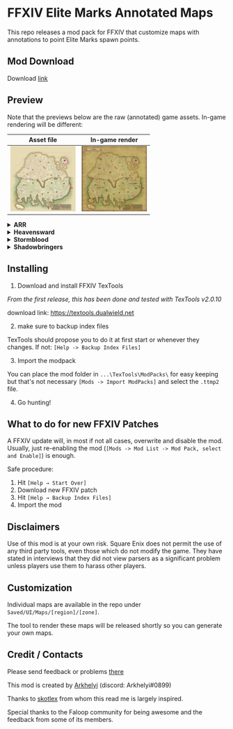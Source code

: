 # FFXIV Elite Marks Annotated Maps

This repo releases a mod pack for FFXIV that customize maps with annotations to point Elite Marks spawn points.

## Mod Download

Download [link](https://github.com/RKI027/ffxiv-huntmaps/releases)

## Preview

Note that the previews below are the raw (annotated) game assets. In-game rendering will be different:

| Asset file | In-game render |
| :--------: | :------------: |
| <a href="https://raw.githubusercontent.com/RKI027/ffxiv-huntmaps/master/sample/kholusia-asset.png"><img src="https://raw.githubusercontent.com/RKI027/ffxiv-huntmaps/master/sample/kholusia-asset.png" width="150"/> | <a href="https://raw.githubusercontent.com/RKI027/ffxiv-huntmaps/master/sample/kholusia-in-game.png"><img src="https://raw.githubusercontent.com/RKI027/ffxiv-huntmaps/master/sample/kholusia-in-game.png" width="150"/> |

<details><summary><b>ARR</b></summary>

| Thanalan | La Noscea | The Black Shroud | Coerthas | Mor Dhona | 
| :---: | :---: | :---: | :---: | :---: | 
| <a href="https://raw.githubusercontent.com/RKI027/ffxiv-huntmaps/master/Saved/UI/Maps/Thanalan/Central Thanalan/w1f200_m.png"><img src="https://raw.githubusercontent.com/RKI027/ffxiv-huntmaps/master/Saved/UI/Maps/Thanalan/Central Thanalan/w1f200_m.png" width="150"/> |<a href="https://raw.githubusercontent.com/RKI027/ffxiv-huntmaps/master/Saved/UI/Maps/La Noscea/Eastern La Noscea/s1f301_m.png"><img src="https://raw.githubusercontent.com/RKI027/ffxiv-huntmaps/master/Saved/UI/Maps/La Noscea/Eastern La Noscea/s1f301_m.png" width="150"/> |<a href="https://raw.githubusercontent.com/RKI027/ffxiv-huntmaps/master/Saved/UI/Maps/The Black Shroud/Central Shroud/f1f100_m.png"><img src="https://raw.githubusercontent.com/RKI027/ffxiv-huntmaps/master/Saved/UI/Maps/The Black Shroud/Central Shroud/f1f100_m.png" width="150"/> |<a href="https://raw.githubusercontent.com/RKI027/ffxiv-huntmaps/master/Saved/UI/Maps/Coerthas/Coerthas Central Highlands/r1f100_m.png"><img src="https://raw.githubusercontent.com/RKI027/ffxiv-huntmaps/master/Saved/UI/Maps/Coerthas/Coerthas Central Highlands/r1f100_m.png" width="150"/> |<a href="https://raw.githubusercontent.com/RKI027/ffxiv-huntmaps/master/Saved/UI/Maps/Mor Dhona/Mor Dhona/l1f101_m.png"><img src="https://raw.githubusercontent.com/RKI027/ffxiv-huntmaps/master/Saved/UI/Maps/Mor Dhona/Mor Dhona/l1f101_m.png" width="150"/> |
| <a href="https://raw.githubusercontent.com/RKI027/ffxiv-huntmaps/master/Saved/UI/Maps/Thanalan/Eastern Thanalan/w1f300_m.png"><img src="https://raw.githubusercontent.com/RKI027/ffxiv-huntmaps/master/Saved/UI/Maps/Thanalan/Eastern Thanalan/w1f300_m.png" width="150"/> |<a href="https://raw.githubusercontent.com/RKI027/ffxiv-huntmaps/master/Saved/UI/Maps/La Noscea/Lower La Noscea/s1f200_m.png"><img src="https://raw.githubusercontent.com/RKI027/ffxiv-huntmaps/master/Saved/UI/Maps/La Noscea/Lower La Noscea/s1f200_m.png" width="150"/> |<a href="https://raw.githubusercontent.com/RKI027/ffxiv-huntmaps/master/Saved/UI/Maps/The Black Shroud/East Shroud/f1f200_m.png"><img src="https://raw.githubusercontent.com/RKI027/ffxiv-huntmaps/master/Saved/UI/Maps/The Black Shroud/East Shroud/f1f200_m.png" width="150"/> |   |    | 
| <a href="https://raw.githubusercontent.com/RKI027/ffxiv-huntmaps/master/Saved/UI/Maps/Thanalan/Northern Thanalan/w1f500_m.png"><img src="https://raw.githubusercontent.com/RKI027/ffxiv-huntmaps/master/Saved/UI/Maps/Thanalan/Northern Thanalan/w1f500_m.png" width="150"/> |<a href="https://raw.githubusercontent.com/RKI027/ffxiv-huntmaps/master/Saved/UI/Maps/La Noscea/Middle La Noscea/s1f100_m.png"><img src="https://raw.githubusercontent.com/RKI027/ffxiv-huntmaps/master/Saved/UI/Maps/La Noscea/Middle La Noscea/s1f100_m.png" width="150"/> |<a href="https://raw.githubusercontent.com/RKI027/ffxiv-huntmaps/master/Saved/UI/Maps/The Black Shroud/North Shroud/f1f400_m.png"><img src="https://raw.githubusercontent.com/RKI027/ffxiv-huntmaps/master/Saved/UI/Maps/The Black Shroud/North Shroud/f1f400_m.png" width="150"/> |   |    | 
| <a href="https://raw.githubusercontent.com/RKI027/ffxiv-huntmaps/master/Saved/UI/Maps/Thanalan/Southern Thanalan/w1f401_m.png"><img src="https://raw.githubusercontent.com/RKI027/ffxiv-huntmaps/master/Saved/UI/Maps/Thanalan/Southern Thanalan/w1f401_m.png" width="150"/> |<a href="https://raw.githubusercontent.com/RKI027/ffxiv-huntmaps/master/Saved/UI/Maps/La Noscea/Outer La Noscea/s1f600_m.png"><img src="https://raw.githubusercontent.com/RKI027/ffxiv-huntmaps/master/Saved/UI/Maps/La Noscea/Outer La Noscea/s1f600_m.png" width="150"/> |<a href="https://raw.githubusercontent.com/RKI027/ffxiv-huntmaps/master/Saved/UI/Maps/The Black Shroud/South Shroud/f1f300_m.png"><img src="https://raw.githubusercontent.com/RKI027/ffxiv-huntmaps/master/Saved/UI/Maps/The Black Shroud/South Shroud/f1f300_m.png" width="150"/> |   |    | 
| <a href="https://raw.githubusercontent.com/RKI027/ffxiv-huntmaps/master/Saved/UI/Maps/Thanalan/Western Thanalan/w1f100_m.png"><img src="https://raw.githubusercontent.com/RKI027/ffxiv-huntmaps/master/Saved/UI/Maps/Thanalan/Western Thanalan/w1f100_m.png" width="150"/> |<a href="https://raw.githubusercontent.com/RKI027/ffxiv-huntmaps/master/Saved/UI/Maps/La Noscea/Upper La Noscea/s1f500_m.png"><img src="https://raw.githubusercontent.com/RKI027/ffxiv-huntmaps/master/Saved/UI/Maps/La Noscea/Upper La Noscea/s1f500_m.png" width="150"/> |   |    |    | 
|    | <a href="https://raw.githubusercontent.com/RKI027/ffxiv-huntmaps/master/Saved/UI/Maps/La Noscea/Western La Noscea/s1f400_m.png"><img src="https://raw.githubusercontent.com/RKI027/ffxiv-huntmaps/master/Saved/UI/Maps/La Noscea/Western La Noscea/s1f400_m.png" width="150"/> |   |    |    |

</details>

<details><summary><b>Heavensward</b></summary>

| Coerthas | Dravania | Abalathia's Spine | 
| :---: | :---: | :---: | 
| <a href="https://raw.githubusercontent.com/RKI027/ffxiv-huntmaps/master/Saved/UI/Maps/Coerthas/Coerthas Western Highlands/r2f100_m.png"><img src="https://raw.githubusercontent.com/RKI027/ffxiv-huntmaps/master/Saved/UI/Maps/Coerthas/Coerthas Western Highlands/r2f100_m.png" width="150"/> |<a href="https://raw.githubusercontent.com/RKI027/ffxiv-huntmaps/master/Saved/UI/Maps/Dravania/The Dravanian Forelands/d2f100_m.png"><img src="https://raw.githubusercontent.com/RKI027/ffxiv-huntmaps/master/Saved/UI/Maps/Dravania/The Dravanian Forelands/d2f100_m.png" width="150"/> |<a href="https://raw.githubusercontent.com/RKI027/ffxiv-huntmaps/master/Saved/UI/Maps/Abalathia's Spine/Azys Lla/a2f200_m.png"><img src="https://raw.githubusercontent.com/RKI027/ffxiv-huntmaps/master/Saved/UI/Maps/Abalathia's Spine/Azys Lla/a2f200_m.png" width="150"/> |
|    | <a href="https://raw.githubusercontent.com/RKI027/ffxiv-huntmaps/master/Saved/UI/Maps/Dravania/The Dravanian Hinterlands/d2f200_m.png"><img src="https://raw.githubusercontent.com/RKI027/ffxiv-huntmaps/master/Saved/UI/Maps/Dravania/The Dravanian Hinterlands/d2f200_m.png" width="150"/> |<a href="https://raw.githubusercontent.com/RKI027/ffxiv-huntmaps/master/Saved/UI/Maps/Abalathia's Spine/The Sea of Clouds/a2f100_m.png"><img src="https://raw.githubusercontent.com/RKI027/ffxiv-huntmaps/master/Saved/UI/Maps/Abalathia's Spine/The Sea of Clouds/a2f100_m.png" width="150"/> |
|    | <a href="https://raw.githubusercontent.com/RKI027/ffxiv-huntmaps/master/Saved/UI/Maps/Dravania/The Churning Mists/d2f300_m.png"><img src="https://raw.githubusercontent.com/RKI027/ffxiv-huntmaps/master/Saved/UI/Maps/Dravania/The Churning Mists/d2f300_m.png" width="150"/> |   | 

</details>

<details><summary><b>Stormblood</b></summary>

| Gyr Abania | Othard | 
| :---: | :---: | 
| <a href="https://raw.githubusercontent.com/RKI027/ffxiv-huntmaps/master/Saved/UI/Maps/Gyr Abania/The Fringes/g3f100_m.png"><img src="https://raw.githubusercontent.com/RKI027/ffxiv-huntmaps/master/Saved/UI/Maps/Gyr Abania/The Fringes/g3f100_m.png" width="150"/> |<a href="https://raw.githubusercontent.com/RKI027/ffxiv-huntmaps/master/Saved/UI/Maps/Othard/The Azim Steppe/e3f300_m.png"><img src="https://raw.githubusercontent.com/RKI027/ffxiv-huntmaps/master/Saved/UI/Maps/Othard/The Azim Steppe/e3f300_m.png" width="150"/> |
| <a href="https://raw.githubusercontent.com/RKI027/ffxiv-huntmaps/master/Saved/UI/Maps/Gyr Abania/The Lochs/g3f300_m.png"><img src="https://raw.githubusercontent.com/RKI027/ffxiv-huntmaps/master/Saved/UI/Maps/Gyr Abania/The Lochs/g3f300_m.png" width="150"/> |<a href="https://raw.githubusercontent.com/RKI027/ffxiv-huntmaps/master/Saved/UI/Maps/Othard/The Ruby Sea/e3f100_m.png"><img src="https://raw.githubusercontent.com/RKI027/ffxiv-huntmaps/master/Saved/UI/Maps/Othard/The Ruby Sea/e3f100_m.png" width="150"/> |
| <a href="https://raw.githubusercontent.com/RKI027/ffxiv-huntmaps/master/Saved/UI/Maps/Gyr Abania/The Peaks/g3f200_m.png"><img src="https://raw.githubusercontent.com/RKI027/ffxiv-huntmaps/master/Saved/UI/Maps/Gyr Abania/The Peaks/g3f200_m.png" width="150"/> |<a href="https://raw.githubusercontent.com/RKI027/ffxiv-huntmaps/master/Saved/UI/Maps/Othard/Yanxia/e3f200_m.png"><img src="https://raw.githubusercontent.com/RKI027/ffxiv-huntmaps/master/Saved/UI/Maps/Othard/Yanxia/e3f200_m.png" width="150"/> |

</details>

<details><summary><b>Shadowbringers</b></summary>

| Norvrandt 1 | Norvrandt 2 | 
| :---: | :---: | 
| <a href="https://raw.githubusercontent.com/RKI027/ffxiv-huntmaps/master/Saved/UI/Maps/Norvrandt/Amh Araeng/n4f300_m.png"><img src="https://raw.githubusercontent.com/RKI027/ffxiv-huntmaps/master/Saved/UI/Maps/Norvrandt/Amh Araeng/n4f300_m.png" width="150"/> |<a href="https://raw.githubusercontent.com/RKI027/ffxiv-huntmaps/master/Saved/UI/Maps/Norvrandt/Lakeland/n4f100_m.png"><img src="https://raw.githubusercontent.com/RKI027/ffxiv-huntmaps/master/Saved/UI/Maps/Norvrandt/Lakeland/n4f100_m.png" width="150"/> |
| <a href="https://raw.githubusercontent.com/RKI027/ffxiv-huntmaps/master/Saved/UI/Maps/Norvrandt/Il Mheg/n4f400_m.png"><img src="https://raw.githubusercontent.com/RKI027/ffxiv-huntmaps/master/Saved/UI/Maps/Norvrandt/Il Mheg/n4f400_m.png" width="150"/> |<a href="https://raw.githubusercontent.com/RKI027/ffxiv-huntmaps/master/Saved/UI/Maps/Norvrandt/The Rak'tika Greatwood/n4f500_m.png"><img src="https://raw.githubusercontent.com/RKI027/ffxiv-huntmaps/master/Saved/UI/Maps/Norvrandt/The Rak'tika Greatwood/n4f500_m.png" width="150"/> |
| <a href="https://raw.githubusercontent.com/RKI027/ffxiv-huntmaps/master/Saved/UI/Maps/Norvrandt/Kholusia/n4f200_m.png"><img src="https://raw.githubusercontent.com/RKI027/ffxiv-huntmaps/master/Saved/UI/Maps/Norvrandt/Kholusia/n4f200_m.png" width="150"/> |<a href="https://raw.githubusercontent.com/RKI027/ffxiv-huntmaps/master/Saved/UI/Maps/Norvrandt/The Tempest/n4f600_m.png"><img src="https://raw.githubusercontent.com/RKI027/ffxiv-huntmaps/master/Saved/UI/Maps/Norvrandt/The Tempest/n4f600_m.png" width="150"/> |

</details>

## Installing

1. Download and install FFXIV TexTools

*From the first release, this has been done and tested with TexTools v2.0.10*

download link: https://textools.dualwield.net

2. make sure to backup index files

TexTools should propose you to do it at first start or whenever they changes. If not: `[Help -> Backup Index Files]`

3. Import the modpack

You can place the mod folder in `...\TexTools\ModPacks\` for easy keeping but that's not necessary
`[Mods -> Import ModPacks]` and select the `.ttmp2` file.

4. Go hunting!

## What to do for new FFXIV Patches

A FFXIV update will, in most if not all cases, overwrite and disable the mod.
Usually, just re-enabling the mod (`[Mods -> Mod List -> Mod Pack, select and Enable]`) is enough.

Safe procedure:

1. Hit `[Help → Start Over]`
2. Download new FFXIV patch
3. Hit `[Help → Backup Index Files]`
4. Import the mod

## Disclaimers

Use of this mod is at your own risk. Square Enix does not permit the use of any third party tools, even those which do not modify the game. They have stated in interviews that they did not view parsers as a significant problem unless players use them to harass other players.

## Customization

Individual maps are available in the repo under `Saved/UI/Maps/[region]/[zone]`.

The tool to render these maps will be released shortly so you can generate your own maps.

## Credit / Contacts

Please send feedback or problems [there](https://github.com/RKI027/ffxiv-huntmaps/issues)

This mod is created by [Arkhelyi](https://github.com/RKI027) (discord: Arkhelyi#0899)

Thanks to [skotlex](https://github.com/skotlex/ffxiv-material-ui) from whom this read me is largely inspired.

Special thanks to the Faloop community for being awesome and the feedback from some of its members.